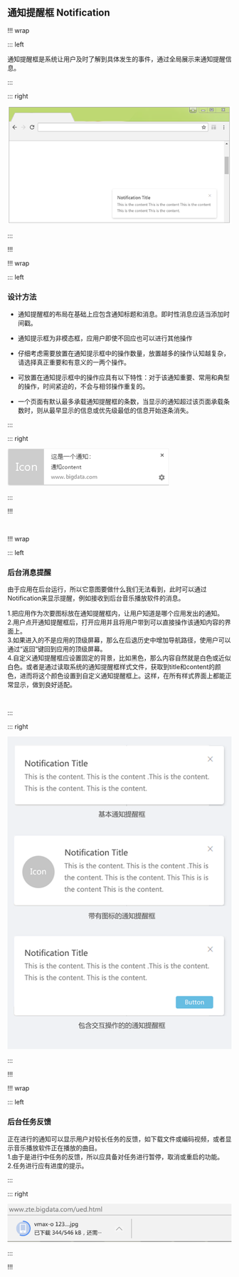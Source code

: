 ## 通知提醒框 Notification ##

!!! wrap

::: left

通知提醒框是系统让用户及时了解到具体发生的事件，通过全局展示来通知提醒信息。

:::

::: right

![](../imgs/组件/通知提醒Notification/img_notification_1.png)

:::

!!!

!!! wrap

::: left

### 设计方法 ###

- 通知提醒框的布局在基础上应包含通知标题和消息。即时性消息应适当添加时间戳。

- 通知提示框为非模态框，应用户即使不回应也可以进行其他操作

- 仔细考虑需要放置在通知提示框中的操作数量，放置越多的操作认知越复杂，请选择真正重要和有意义的一两个操作。

- 可放置在通知提示框中的操作应具有以下特性：对于该通知重要、常用和典型的操作，时间紧迫的，不会与相邻操作重复的。

- 一个页面有默认最多承载通知提醒框的条数，当显示的通知超过该页面承载条数时，则从最早显示的信息或优先级最低的信息开始逐条消失。

:::

::: right

![](../imgs/组件/通知提醒Notification/img_notification_4.png)

:::

!!!
 


<br>






!!! wrap

::: left

### 后台消息提醒 ###

由于应用在后台运行，所以它意图要做什么我们无法看到，此时可以通过Notification来显示提醒，例如接收到后台音乐播放软件的消息。<br>

1.把应用作为次要图标放在通知提醒框内，让用户知道是哪个应用发出的通知。<br>
2.用户点开通知提醒框后，打开应用并且将用户带到可以直接操作该通知内容的界面上。<br>
3.如果进入的不是应用的顶级屏幕，那么在后退历史中增加导航路径，使用户可以通过“返回”键回到应用的顶级屏幕。<br>
4.自定义通知提醒框应设置固定的背景，比如黑色，那么内容自然就是白色或近似白色。或者是通过读取系统的通知提醒框样式文件，获取到title和content的颜色，进而将这个颜色设置到自定义通知提醒框上。这样，在所有样式界面上都能正常显示，做到良好适配。

<br>

:::

::: right

![](../imgs/组件/通知提醒Notification/img_notification_2.png)

:::

!!!


!!! wrap

::: left

### 后台任务反馈 ###

正在进行的通知可以显示用户对较长任务的反馈，如下载文件或编码视频，或者显示音乐播放软件正在播放的曲目。<br>
1.由于是进行中任务的反馈，所以应具备对任务进行暂停，取消或重启的功能。<br>
2.任务进行应有进度的提示。

:::

::: right

![](../imgs/组件/通知提醒Notification/img_notification_3.png)

:::

!!!

<br>
<br>
<br>
<br>
<br>


